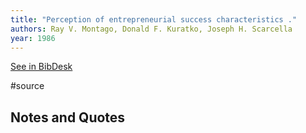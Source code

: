 ```yaml
---
title: "Perception of entrepreneurial success characteristics ."
authors: Ray V. Montago, Donald F. Kuratko, Joseph H. Scarcella
year: 1986
---
```

[See in BibDesk](x-bdsk://Montago-1986aa)

#source

## Notes and Quotes


